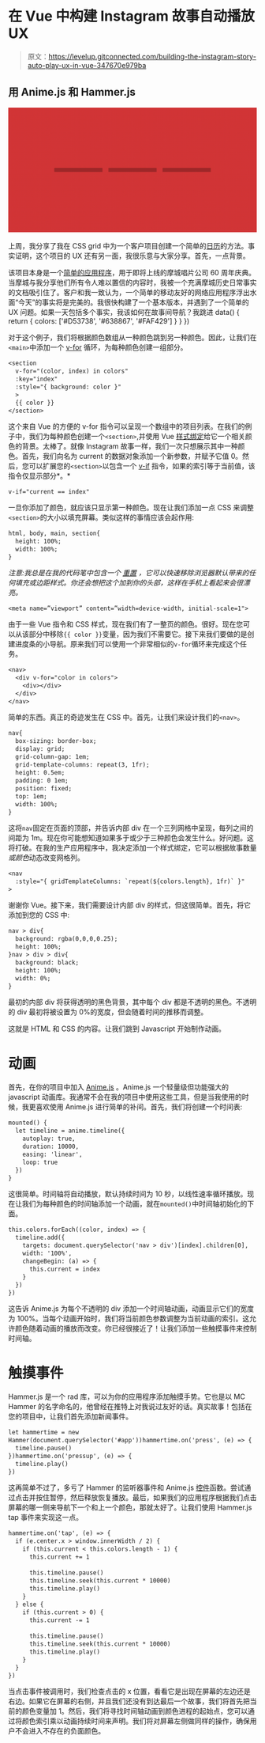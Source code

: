 # 在 Vue 中构建 Instagram 故事自动播放 UX

> 原文：<https://levelup.gitconnected.com/building-the-instagram-story-auto-play-ux-in-vue-347670e979ba>

## 用 Anime.js 和 Hammer.js

![](img/cca6a88e0105e84ae58f3cb0b8975778.png)

上周，我分享了我在 CSS grid 中为一个客户项目创建一个简单的[日历](https://medium.com/@leemartin/building-a-damn-simple-calendar-layout-with-css-grid-moment-and-vue-65698e5e277e)的方法。事实证明，这个项目的 UX 还有另一面，我很乐意与大家分享。首先，一点背景。

该项目本身是一个[简单的应用程序](https://twitter.com/leemartin/status/1093148914490978304)，用于即将上线的摩城唱片公司 60 周年庆典。当摩城与我分享他们所有令人难以置信的内容时，我被一个充满摩城历史日常事实的文档吸引住了。客户和我一致认为，一个简单的移动友好的网络应用程序浮出水面“今天”的事实将是完美的。我很快构建了一个基本版本，并遇到了一个简单的 UX 问题。如果一天包括多个事实，我该如何在故事间导航？我跳进 data() {
return {
colors: ['#D53738', '#638867', '#FAF429']
}
}
})

对于这个例子，我们将根据颜色数组从一种颜色跳到另一种颜色。因此，让我们在`<main>`中添加一个 [v-for](https://vuejs.org/v2/guide/list.html) 循环，为每种颜色创建一组部分。

```
<section 
  v-for="(color, index) in colors" 
  :key="index" 
  :style="{ background: color }"
  >
  {{ color }}
</section>
```

这个来自 Vue 的方便的 v-for 指令可以呈现一个数组中的项目列表。在我们的例子中，我们为每种颜色创建一个`<section>`,并使用 Vue [样式绑定](https://vuejs.org/v2/guide/class-and-style.html)给它一个相关颜色的背景。太棒了。就像 Instagram 故事一样，我们一次只想展示其中一种颜色。首先，我们向名为 current 的数据对象添加一个新参数，并赋予它值 0。然后，您可以扩展您的`<section>`以包含一个 [v-if](https://vuejs.org/v2/guide/conditional.html#v-if) 指令，如果的索引等于当前值，该指令仅显示部分*。*

```
v-if="current == index"
```

一旦你添加了颜色，就应该只显示第一种颜色。现在让我们添加一点 CSS 来调整`<section>`的大小以填充屏幕。类似这样的事情应该会起作用:

```
html, body, main, section{
  height: 100%;
  width: 100%;
}
```

*注意:我总是在我的代码笔中包含一个* [*重置*](https://cdnjs.com/libraries/meyer-reset) *，它可以快速移除浏览器默认带来的任何填充或边距样式。你还会想把这个加到你的头部，这样在手机上看起来会很漂亮。*

```
<meta name=”viewport” content=”width=device-width, initial-scale=1">
```

由于一些 Vue 指令和 CSS 样式，现在我们有了一整页的颜色。很好。现在您可以从该部分中移除`{{ color }}`变量，因为我们不需要它。接下来我们要做的是创建进度条的小导航。原来我们可以使用一个非常相似的`v-for`循环来完成这个任务。

```
<nav>
  <div v-for="color in colors">
    <div></div>
  </div>
</nav>
```

简单的东西。真正的奇迹发生在 CSS 中。首先，让我们来设计我们的`<nav>`。

```
nav{
  box-sizing: border-box;
  display: grid;
  grid-column-gap: 1em;
  grid-template-columns: repeat(3, 1fr);
  height: 0.5em;
  padding: 0 1em;
  position: fixed;
  top: 1em;
  width: 100%;
}
```

这将`nav`固定在页面的顶部，并告诉内部 div 在一个三列网格中呈现，每列之间的间距为 1m。现在你可能想知道如果多于或少于三种颜色会发生什么。好问题。这将打破。在我的生产应用程序中，我决定添加一个样式绑定，它可以根据故事数量*或颜色*动态改变网格列。

```
<nav
  :style="{ gridTemplateColumns: `repeat(${colors.length}, 1fr)` }"
>
```

谢谢你 Vue。接下来，我们需要设计内部 div 的样式，但这很简单。首先，将它添加到您的 CSS 中:

```
nav > div{
  background: rgba(0,0,0,0.25);
  height: 100%;
}nav > div > div{
  background: black;
  height: 100%;
  width: 0%;
}
```

最初的内部 div 将获得透明的黑色背景，其中每个 div 都是不透明的黑色。不透明的 div 最初将被设置为 0%的宽度，但会随着时间的推移而调整。

这就是 HTML 和 CSS 的内容。让我们跳到 Javascript 开始制作动画。

# 动画

首先，在你的项目中加入 [Anime.js](https://animejs.com/) 。Anime.js 一个轻量级但功能强大的 javascript 动画库。我通常不会在我的项目中使用这些工具，但是当我使用的时候，我更喜欢使用 Anime.js 进行简单的补间。首先，我们将创建一个时间表:

```
mounted() {
  let timeline = anime.timeline({
    autoplay: true,
    duration: 10000,
    easing: 'linear',
    loop: true
  })
}
```

这很简单。时间轴将自动播放，默认持续时间为 10 秒，以线性速率循环播放。现在让我们为每种颜色的时间轴添加一个动画，就在`mounted()`中时间轴初始化的下面。

```
this.colors.forEach((color, index) => {
  timeline.add({
    targets: document.querySelector('nav > div')[index].children[0],
    width: '100%',
    changeBegin: (a) => {
      this.current = index
    }
  })
})
```

这告诉 Anime.js 为每个不透明的 div 添加一个时间轴动画，动画显示它们的宽度为 100%。当每个动画开始时，我们将当前颜色参数调整为当前动画的索引。这允许颜色随着动画的播放而改变。你已经很接近了！让我们添加一些触摸事件来控制时间轴。

# 触摸事件

Hammer.js 是一个 rad 库，可以为你的应用程序添加触摸手势。它也是以 MC Hammer 的名字命名的，他曾经在推特上对我说过友好的话。真实故事！包括在您的项目中，让我们首先添加新闻事件。

```
let hammertime = new Hammer(document.querySelector('#app'))hammertime.on('press', (e) => {
  timeline.pause()
})hammertime.on('pressup', (e) => {
  timeline.play()
})
```

这再简单不过了，多亏了 Hammer 的监听器事件和 Anime.js [控件](https://animejs.com/documentation/#playPause)函数。尝试通过点击并按住暂停，然后释放恢复播放。最后，如果我们的应用程序根据我们点击屏幕的哪一侧来导航下一个和上一个颜色，那就太好了。让我们使用 Hammer.js tap 事件来实现这一点。

```
hammertime.on('tap', (e) => {
  if (e.center.x > window.innerWidth / 2) {
    if (this.current < this.colors.length - 1) {
      this.current += 1

      this.timeline.pause()
      this.timeline.seek(this.current * 10000)
      this.timeline.play()
    }
  } else {
    if (this.current > 0) {
      this.current -= 1

      this.timeline.pause()
      this.timeline.seek(this.current * 10000)
      this.timeline.play()
    }
  }
})
```

当点击事件被调用时，我们检查点击的 x 位置，看看它是出现在屏幕的左边还是右边。如果它在屏幕的右侧，并且我们还没有到达最后一个故事，我们将首先把当前的颜色变量加 1。然后，我们将寻找时间轴动画到颜色进程的起始点，您可以通过将颜色索引乘以动画持续时间来声明。我们将对屏幕左侧做同样的操作，确保用户不会进入不存在的负面颜色。